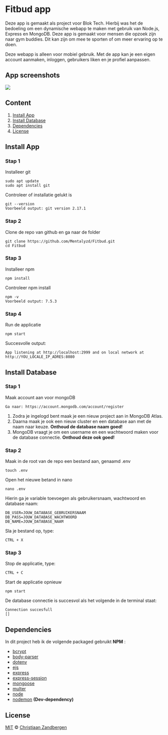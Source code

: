 # Fitbud app
Deze app is gemaakt als project voor Blok Tech. Hierbij was het de bedoeling om een dynamische webapp te maken met gebruik van Node.js, Express en MongoDB. Deze app is gemaakt voor mensen die opzoek zijn naar gym buddies. Dit kan zijn om mee te sporten of om meer ervaring op te doen.

Deze webapp is alleen voor mobiel gebruik. Met de app kan je een eigen account aanmaken, inloggen, gebruikers liken en je profiel aanpassen.

## App screenshots
![](https://user-images.githubusercontent.com/32453774/110257911-455ab700-7fa0-11eb-9082-cf1aadaf2e96.jpg)

## Content
1. [Install App](#install-app)
2. [Install Database](#install-database)
3. [Dependencies](#dependencies)
4. [License](#license)


## Install App
### Stap 1
Installeer git
```
sudo apt update
sudo apt install git
```
Controleer of installatie gelukt is
```
git --version
Voorbeeld output: git version 2.17.1
```


### Stap 2
Clone de repo van github en ga naar de folder
```
git clone https://github.com/Mentalyzd/Fitbud.git
cd Fitbud
```


### Stap 3
Installeer npm
```
npm install
```
Controleer npm install
```
npm -v
Voorbeeld output: 7.5.3
```


### Stap 4
Run de applicatie
```
npm start
```
Succesvolle output:
```
App listening at http://localhost:2999 and on local network at http://YOU_LOCALE_IP_ADRES:8080
```

## Install Database
### Stap 1
Maak account aan voor mongoDB
```
Ga naar: https://account.mongodb.com/account/register
```
1. Zodra je ingelogd bent maak je een nieuw project aan in MongoDB Atlas.
2. Daarna maak je ook een nieuw cluster en een database aan met de naam naar keuze. **Onthoud de database naam goed!**
3. MongoDB vraagt je om een username en een wachtwoord maken voor de database connectie. **Onthoud deze ook goed!**



### Stap 2
Maak in de root van de repo een bestand aan, genaamd .env
```
touch .env
```

Open het nieuwe betand in nano
```
nano .env
```
Hierin ga je variable toevoegen als gebruikersnaam, wachtwoord en database naam:
```
DB_USER=JOUW_DATABASE_GEBRUIKERSNAAM
DB_PASS=JOUW_DATABASE_WACHTWOORD
DB_NAME=JOUW_DATABASE_NAAM
```
Sla je bestand op, type:
```
CTRL + X
```


### Stap 3
Stop de applicatie, type:
```
CTRL + C
```
Start de applicatie opnieuw
```
npm start
```
De database connectie is succesvol als het volgende in de terminal staat:
```
Connection succesfull
[]
```

## Dependencies
In dit project heb ik de volgende packaged gebruikt **NPM** : 
* [bcrypt](https://www.npmjs.com/package/bcrypt)
* [body-parser](https://www.npmjs.com/package/body-parser-json)
* [dotenv](https://www.npmjs.com/package/dotenv)
* [ejs](https://www.npmjs.com/package/ejs)
* [express](https://www.npmjs.com/package/express)
* [express-session](https://www.npmjs.com/package/express-session)
* [mongoose](https://www.npmjs.com/package/mongoose)
* [multer](https://www.npmjs.com/package/multer)
* [node](https://www.npmjs.com/package/node)
* [nodemon](https://www.npmjs.com/package/nodemon) **(Dev-dependency)**

## License
[MIT](https://github.com/Mentalyzd/Fitbud/blob/main/LICENSE) © [Christiaan Zandbergen](https://github.com/Mentalyzd)

